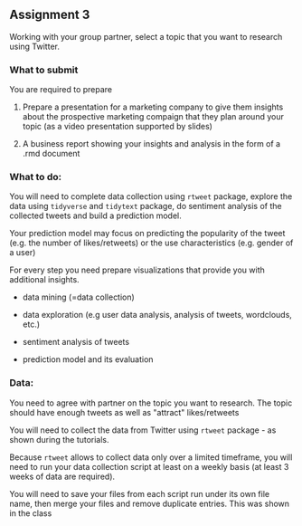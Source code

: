 ## Assignment 3

Working with your group partner, select a topic that you want to research using Twitter.

### What to submit

You are required to prepare

1. Prepare a presentation for a marketing company to give them insights about the prospective marketing compaign that they plan around your topic 
(as a video presentation supported by slides) 

2. A business report showing your insights and analysis in the form of a .rmd document

### What to do:

You will need to complete data collection using `rtweet` package, explore the data using `tidyverse` and `tidytext` package, 
do sentiment analysis of the collected tweets and build a prediction model.

Your prediction model may focus on predicting the popularity of the tweet (e.g. the number of likes/retweets) or the use characteristics (e.g. gender of a user)

For every step you need prepare visualizations that provide you with additional insights.

- data mining (=data collection)

- data exploration (e.g user data analysis, analysis of tweets, wordclouds, etc.)

- sentiment analysis of tweets

- prediction model and its evaluation


### Data:
You need to agree with partner on the topic you want to research. The topic should have enough tweets as well as "attract" likes/retweets

You will need to collect the data from Twitter using `rtweet` package - as shown during the tutorials. 

Because `rtweet` allows to collect data only over a limited timeframe, 
you will need to run your data collection script at least on a weekly basis (at least 3 weeks of data are required).

You will need to save your files from each script run under its own file name, then merge your files and remove duplicate entries. This was shown in the class

